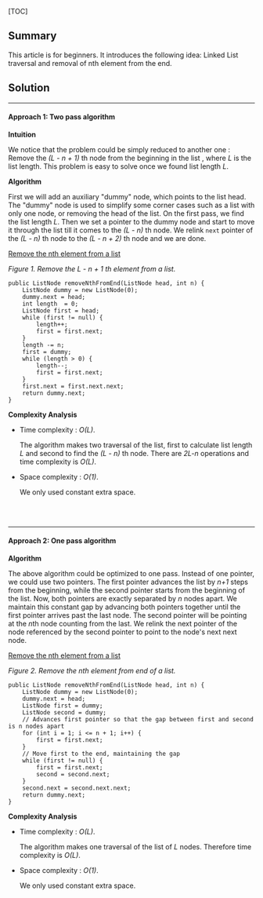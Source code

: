 [TOC]

## Summary
This article is for beginners. It introduces the following idea:
Linked List traversal and removal of nth element from the end.

## Solution

---
#### Approach 1: Two pass algorithm

**Intuition**

 We notice that the problem could be simply reduced to another one : Remove the *(L - n + 1)* th node from the beginning in the list , where *L* is the list length. This problem is easy to solve once we found list length *L*.

**Algorithm**

First we will add an auxiliary "dummy" node, which points to the list head. The "dummy" node is used to simplify some corner cases such as a list with only one node, or removing the head of the list. On the first pass, we find the list length *L*. Then we set a pointer to the dummy node and start to move it through the list till it comes to the *(L - n)* th node. We relink `next` pointer of the *(L - n)* th node to the *(L - n + 2)* th node and we are done.

 [Remove the nth element from a list](https://leetcode.com/media/original_images/19_Remove_nth_node_from_end_of_listA.png)


*Figure 1. Remove the L - n + 1 th element from a list.*


```
public ListNode removeNthFromEnd(ListNode head, int n) {
    ListNode dummy = new ListNode(0);
    dummy.next = head;
    int length  = 0;
    ListNode first = head;
    while (first != null) {
        length++;
        first = first.next;
    }
    length -= n;
    first = dummy;
    while (length > 0) {
        length--;
        first = first.next;
    }
    first.next = first.next.next;
    return dummy.next;
}
```

**Complexity Analysis**

* Time complexity : *O(L)*.

    The algorithm makes two traversal of the list, first to calculate list length *L* and second to find the *(L - n)* th node. There are *2L-n* operations and time complexity is *O(L)*.

* Space complexity : *O(1)*.

    We only used constant extra space.
<br />
<br />

---
#### Approach 2: One pass algorithm

**Algorithm**

The above algorithm could be optimized to one pass. Instead of one pointer, we could use two pointers. The first pointer advances the list by *n+1* steps from the beginning, while the second pointer starts from the beginning of the list. Now, both pointers are exactly separated by *n* nodes apart. We maintain this constant gap by advancing both pointers together until the first pointer arrives past the last node. The second pointer will be pointing at the *n*th node counting from the last.
We relink the next pointer of the node referenced by the second pointer to point to the node's next next node.

 [Remove the nth element from a list](https://leetcode.com/media/original_images/19_Remove_nth_node_from_end_of_listB.png)


*Figure 2. Remove the nth element from end of a list.*


```
public ListNode removeNthFromEnd(ListNode head, int n) {
    ListNode dummy = new ListNode(0);
    dummy.next = head;
    ListNode first = dummy;
    ListNode second = dummy;
    // Advances first pointer so that the gap between first and second is n nodes apart
    for (int i = 1; i <= n + 1; i++) {
        first = first.next;
    }
    // Move first to the end, maintaining the gap
    while (first != null) {
        first = first.next;
        second = second.next;
    }
    second.next = second.next.next;
    return dummy.next;
}
```

**Complexity Analysis**

* Time complexity : *O(L)*.

    The algorithm makes one traversal of the list of *L* nodes. Therefore time complexity is *O(L)*.

* Space complexity : *O(1)*.

    We only used constant extra space.
